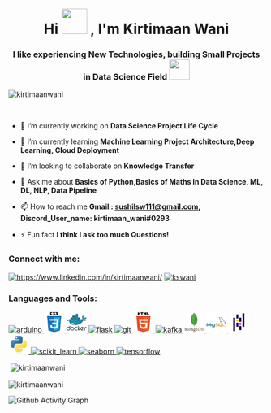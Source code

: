 <h1 align="center">Hi <img src="https://media.tenor.com/Og0XNCa_vo8AAAAi/qoobee-hi.gif" width="50" height="50" /> , I'm Kirtimaan Wani</h1>
<h3 align="center">I like experiencing New Technologies, building Small Projects in Data Science Field <img src="https://media.tenor.com/0Vb1AhRsmq4AAAAi/good-idea.gif" width="40" height="40" /></h3>

<p align="left"> <img src="https://komarev.com/ghpvc/?username=kirtimaanwani&label=Profile%20views&color=0e75b6&style=flat" alt="kirtimaanwani" /> </p>

<p align="left"> <a href="https://twitter.com/" target="blank"><img src="https://img.shields.io/twitter/follow/?logo=twitter&style=for-the-badge" alt="" /></a> </p>

- 🔭 I’m currently working on **Data Science Project Life Cycle**

- 🌱 I’m currently learning **Machine Learning Project Architecture,Deep Learning, Cloud Deployment**

- 👯 I’m looking to collaborate on **Knowledge Transfer**

- 💬 Ask me about **Basics of Python,Basics of Maths in Data Science, ML, DL, NLP, Data Pipeline**

- 📫 How to reach me **Gmail : sushilsw111@gmail.com, Discord_User_name: kirtimaan_wani#0293**

- ⚡ Fun fact **I think I ask too much Questions!**

<h3 align="left">Connect with me:</h3>
<p align="left">
<a href="https://linkedin.com/in/https://www.linkedin.com/in/kirtimaanwani/" target="blank"><img align="center" src="https://raw.githubusercontent.com/rahuldkjain/github-profile-readme-generator/master/src/images/icons/Social/linked-in-alt.svg" alt="https://www.linkedin.com/in/kirtimaanwani/" height="30" width="40" /></a>
<a href="https://kaggle.com/kswani" target="blank"><img align="center" src="https://raw.githubusercontent.com/rahuldkjain/github-profile-readme-generator/master/src/images/icons/Social/kaggle.svg" alt="kswani" height="30" width="40" /></a>
</p>

<h3 align="left">Languages and Tools:</h3>
<p align="left"> <a href="https://www.arduino.cc/" target="_blank" rel="noreferrer"> <img src="https://cdn.worldvectorlogo.com/logos/arduino-1.svg" alt="arduino" width="40" height="40"/> </a> <a href="https://www.w3schools.com/css/" target="_blank" rel="noreferrer"> <img src="https://raw.githubusercontent.com/devicons/devicon/master/icons/css3/css3-original-wordmark.svg" alt="css3" width="40" height="40"/> </a> <a href="https://www.docker.com/" target="_blank" rel="noreferrer"> <img src="https://raw.githubusercontent.com/devicons/devicon/master/icons/docker/docker-original-wordmark.svg" alt="docker" width="40" height="40"/> </a> <a href="https://flask.palletsprojects.com/" target="_blank" rel="noreferrer"> <img src="https://www.vectorlogo.zone/logos/pocoo_flask/pocoo_flask-icon.svg" alt="flask" width="40" height="40"/> </a> <a href="https://git-scm.com/" target="_blank" rel="noreferrer"> <img src="https://www.vectorlogo.zone/logos/git-scm/git-scm-icon.svg" alt="git" width="40" height="40"/> </a> <a href="https://www.w3.org/html/" target="_blank" rel="noreferrer"> <img src="https://raw.githubusercontent.com/devicons/devicon/master/icons/html5/html5-original-wordmark.svg" alt="html5" width="40" height="40"/> </a> <a href="https://kafka.apache.org/" target="_blank" rel="noreferrer"> <img src="https://www.vectorlogo.zone/logos/apache_kafka/apache_kafka-icon.svg" alt="kafka" width="40" height="40"/> </a> <a href="https://www.mongodb.com/" target="_blank" rel="noreferrer"> <img src="https://raw.githubusercontent.com/devicons/devicon/master/icons/mongodb/mongodb-original-wordmark.svg" alt="mongodb" width="40" height="40"/> </a> <a href="https://www.mysql.com/" target="_blank" rel="noreferrer"> <img src="https://raw.githubusercontent.com/devicons/devicon/master/icons/mysql/mysql-original-wordmark.svg" alt="mysql" width="40" height="40"/> </a> <a href="https://pandas.pydata.org/" target="_blank" rel="noreferrer"> <img src="https://raw.githubusercontent.com/devicons/devicon/2ae2a900d2f041da66e950e4d48052658d850630/icons/pandas/pandas-original.svg" alt="pandas" width="40" height="40"/> </a> <a href="https://www.python.org" target="_blank" rel="noreferrer"> <img src="https://raw.githubusercontent.com/devicons/devicon/master/icons/python/python-original.svg" alt="python" width="40" height="40"/> </a> <a href="https://scikit-learn.org/" target="_blank" rel="noreferrer"> <img src="https://upload.wikimedia.org/wikipedia/commons/0/05/Scikit_learn_logo_small.svg" alt="scikit_learn" width="40" height="40"/> </a> <a href="https://seaborn.pydata.org/" target="_blank" rel="noreferrer"> <img src="https://seaborn.pydata.org/_images/logo-mark-lightbg.svg" alt="seaborn" width="40" height="40"/> </a> <a href="https://www.tensorflow.org" target="_blank" rel="noreferrer"> <img src="https://www.vectorlogo.zone/logos/tensorflow/tensorflow-icon.svg" alt="tensorflow" width="40" height="40"/> </a> </p>

<p>&nbsp;<img align="center" src="https://github-readme-stats.vercel.app/api?username=kirtimaanwani&show_icons=true&theme=dracula&title_color=37d7bf&locale=en" alt="kirtimaanwani" /></p>

<p><img align="center" src="https://github-readme-streak-stats.herokuapp.com/?user=kirtimaanwani&theme=dark" alt="kirtimaanwani" /></p>

![Github Activity Graph](https://github-readme-activity-graph-1.herokuapp.com/graph?username=Kirtimaanwani&theme=github-dark)
